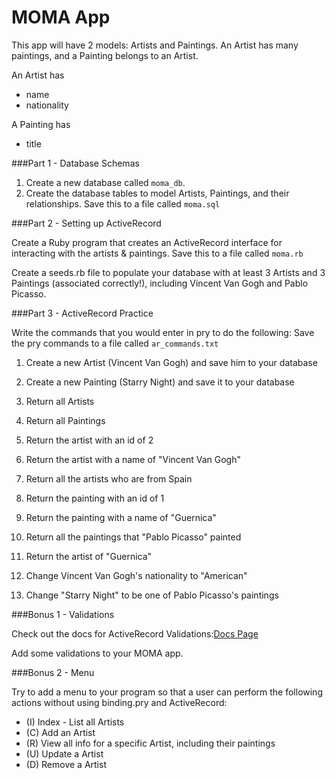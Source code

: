 # MOMA App

This app will have 2 models: Artists and Paintings. An Artist has many paintings, and a Painting belongs to an Artist.

An Artist has
* name
* nationality

A Painting has
* title

###Part 1 - Database Schemas

1. Create a new database called `moma_db`.
2. Create the database tables to model Artists, Paintings, and their relationships. Save this to a file called `moma.sql`

###Part 2 - Setting up ActiveRecord

Create a Ruby program that creates an ActiveRecord interface for interacting with the artists & paintings. Save this to a file called `moma.rb`

Create a seeds.rb file to populate your database with at least 3 Artists and 3 Paintings (associated correctly!), including Vincent Van Gogh and Pablo Picasso.

###Part 3 - ActiveRecord Practice

Write the commands that you would enter in pry to do the following:
Save the pry commands to a file called `ar_commands.txt`

1. Create a new Artist (Vincent Van Gogh) and save him to your database
2. Create a new Painting (Starry Night) and save it to your database

3. Return all Artists
4. Return all Paintings

5. Return the artist with an id of 2
6. Return the artist with a name of "Vincent Van Gogh"
7. Return all the artists who are from Spain

8. Return the painting with an id of 1
9. Return the painting with a name of "Guernica"

10. Return all the paintings that "Pablo Picasso" painted
11. Return the artist of "Guernica"

12. Change Vincent Van Gogh's nationality to "American"
13. Change "Starry Night" to be one of Pablo Picasso's paintings

###Bonus 1 - Validations

Check out the docs for ActiveRecord Validations:[Docs Page](http://guides.rubyonrails.org/active_record_validations.html)

Add some validations to your MOMA app.

###Bonus 2 - Menu

Try to add a menu to your program so that a user can perform the following actions without using binding.pry and ActiveRecord:

* (I) Index - List all Artists
* (C) Add an Artist
* (R) View all info for a specific Artist, including their paintings
* (U) Update a Artist
* (D) Remove a Artist
